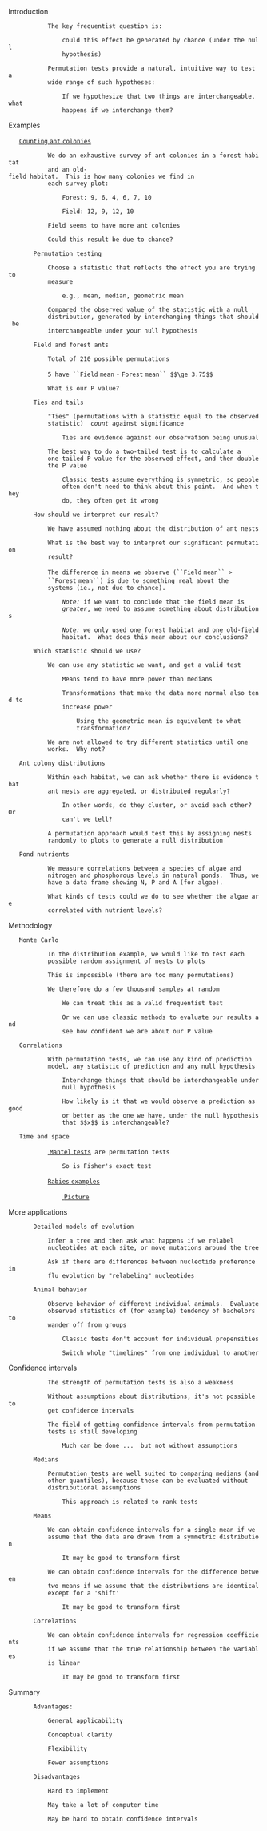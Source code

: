 
Introduction

`           The key frequentist question is:`

`               could this effect be generated by chance (under the null`\
`               hypothesis)`

`           Permutation tests provide a natural, intuitive way to test a`\
`           wide range of such hypotheses:`

`               If we hypothesize that two things are interchangeable, what`\
`               happens if we interchange them?`

Examples

`   `[`Counting` `ant` `colonies`](Counting_ant_colonies.html)

`           We do an exhaustive survey of ant colonies in a forest habitat`\
`           and an old-field habitat.  This is how many colonies we find in`\
`           each survey plot:`

`               Forest: 9, 6, 4, 6, 7, 10`

`               Field: 12, 9, 12, 10`

`           Field seems to have more ant colonies`

`           Could this result be due to chance?`

`       Permutation testing`

`           Choose a statistic that reflects the effect you are trying to`\
`           measure`

`               e.g., mean, median, geometric mean`

`           Compared the observed value of the statistic with a null`\
`           distribution, generated by interchanging things that should be`\
`           interchangeable under your null hypothesis`

`       Field and forest ants`

`           Total of 210 possible permutations`

`           5 have ``Field` `mean` `-` `Forest` `mean`` $$\ge 3.75$$`

`           What is our P value?`

`       Ties and tails`

`           "Ties" (permutations with a statistic equal to the observed`\
`           statistic)  `*`count`*` against significance`

`               Ties are evidence against our observation being unusual`

`           The best way to do a two-tailed test is to calculate a`\
`           one-tailed P value for the observed effect, and then double`\
`           the P value`

`               Classic tests assume everything is symmetric, so people`\
`               often don't need to think about this point.  And when they`\
`               do, they often get it wrong`

`       How should we interpret our result?`

`           We have assumed nothing about the distribution of ant nests`

`           What is the best way to interpret our significant permutation`\
`           result?`

`           The difference in means we observe (``Field` `mean`` >`\
`           ``Forest` `mean``) is due to something real about the`\
`           systems (ie., not due to chance).`

`               `*`Note:`*` if we want to conclude that the field mean is`\
`               `*`greater`*`, we need to assume something about distributions`

`               `*`Note:`*` we only used one forest habitat and one old-field`\
`               habitat.  What does this mean about our conclusions?`

`       Which statistic should we use?`

`           We can use any statistic we want, and get a valid test`

`               Means tend to have more power than medians`

`               Transformations that make the data more normal also tend to`\
`               increase power`

`                   Using the geometric mean is equivalent to what`\
`                   transformation?`

`           We are not allowed to try different statistics until one`\
`           works.  Why not?`

`   Ant colony distributions`

`           Within each habitat, we can ask whether there is evidence that`\
`           ant nests are aggregated, or distributed regularly?`

`               In other words, do they cluster, or avoid each other?  Or`\
`               can't we tell?`

`           A permutation approach would test this by assigning nests`\
`           randomly to plots to generate a null distribution`

`   Pond nutrients`

`           We measure correlations between a species of algae and`\
`           nitrogen and phosphorous levels in natural ponds.  Thus, we`\
`           have a data frame showing N, P and A (for algae).`

`           What kinds of tests could we do to see whether the algae are`\
`           correlated with nutrient levels?`

Methodology

`   Monte Carlo `

`           In the distribution example, we would like to test each`\
`           possible random assignment of nests to plots`

`           This is impossible (there are too many permutations)`

`           We therefore do a few thousand samples at random`

`               We can treat this as a valid frequentist test`

`               Or we can use classic methods to evaluate our results and`\
`               see how confident we are about our P value`

`   Correlations`

`           With permutation tests, we can use any kind of prediction`\
`           model, any statistic of prediction and any null hypothesis`

`               Interchange things that should be interchangeable under`\
`               null hypothesis`

`               How likely is it that we would observe a prediction as good`\
`               or better as the one we have, under the null hypothesis`\
`               that $$x$$ is interchangeable?`

`   Time and space`

`           `[ `Mantel`
`tests`](Wikipedia:Mantel_test.html)` are permutation tests`

`               So is Fisher's exact test`

`           `[`Rabies`
`examples`](http://www.pnas.org/content/104/18/7717.full)

`               `[ `Picture`](Media:Weighted_Mantel.jpg.html)

More applications

`       Detailed models of evolution`

`           Infer a tree and then ask what happens if we relabel`\
`           nucleotides at each site, or move mutations around the tree`

`           Ask if there are differences between nucleotide preference in`\
`           flu evolution by "relabeling" nucleotides`

`       Animal behavior`

`           Observe behavior of different individual animals.  Evaluate`\
`           observed statistics of (for example) tendency of bachelors to`\
`           wander off from groups`

`               Classic tests don't account for individual propensities`

`               Switch whole "timelines" from one individual to another`

Confidence intervals

`           The strength of permutation tests is also a weakness`

`           Without assumptions about distributions, it's not possible to`\
`           get confidence intervals`

`           The field of getting confidence intervals from permutation`\
`           tests is still developing`

`               Much can be done ...  but not without assumptions`

`       Medians`

`           Permutation tests are well suited to comparing medians (and`\
`           other quantiles), because these can be evaluated without`\
`           distributional assumptions`

`               This approach is related to rank tests`

`       Means`

`           We can obtain confidence intervals for a single mean if we`\
`           assume that the data are drawn from a symmetric distribution`

`               It may be good to transform first`

`           We can obtain confidence intervals for the difference between`\
`           two means if we assume that the distributions are identical`\
`           except for a 'shift'`

`               It may be good to transform first`

`       Correlations`

`           We can obtain confidence intervals for regression coefficients`\
`           if we assume that the true relationship between the variables`\
`           is linear`

`               It may be good to transform first`

Summary

`       Advantages:`

`           General applicability`

`           Conceptual clarity`

`           Flexibility`

`           Fewer assumptions`

`       Disadvantages`

`           Hard to implement`

`           May take a lot of computer time`

`           May be hard to obtain confidence intervals`

